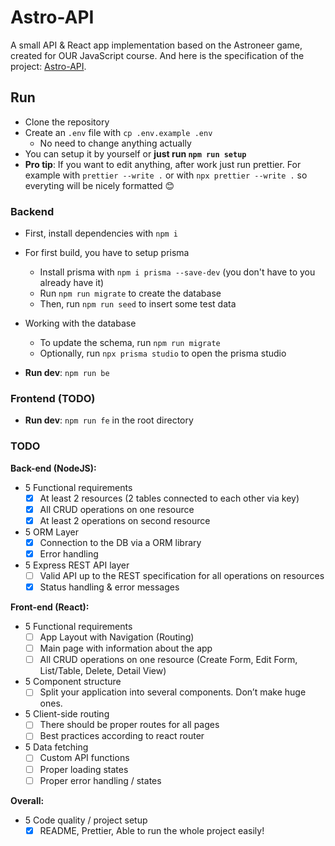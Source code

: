 # Astro-API

A small API &amp; React app implementation based on the Astroneer game, created for OUR JavaScript course.
And here is the specification of the project: [Astro-API](https://docs.google.com/document/d/1mbYYzY0j7Xq8KX8a2ei2_Ta1AQUWpfcpD0tORZt8AD4).

## Run

- Clone the repository
- Create an `.env` file with `cp .env.example .env`
  - No need to change anything actually
- You can setup it by yourself or **just run `npm run setup`**
- **Pro tip**: If you want to edit anything, after work just run prettier. For example with `prettier --write .` or with `npx prettier --write .` so everyting will be nicely formatted 😊

### Backend

- First, install dependencies with `npm i`

- For first build, you have to setup prisma
  - Install prisma with `npm i prisma --save-dev` (you don't have to you already have it)
  - Run `npm run migrate` to create the database
  - Then, run `npm run seed` to insert some test data
- Working with the database
  - To update the schema, run `npm run migrate`
  - Optionally, run `npx prisma studio` to open the prisma studio
- **Run dev**: `npm run be`

### Frontend (TODO)

- **Run dev**: `npm run fe` in the root directory

### TODO

**Back-end (NodeJS):**

- 5 Functional requirements
  - [x] At least 2 resources (2 tables connected to each other via key)
  - [x] All CRUD operations on one resource
  - [x] At least 2 operations on second resource
- 5 ORM Layer
  - [x] Connection to the DB via a ORM library
  - [x] Error handling
- 5 Express REST API layer
  - [ ] Valid API up to the REST specification for all operations on resources
  - [x] Status handling & error messages

**Front-end (React):**

- 5 Functional requirements
  - [ ] App Layout with Navigation (Routing)
  - [ ] Main page with information about the app
  - [ ] All CRUD operations on one resource (Create Form, Edit Form, List/Table, Delete, Detail View)
- 5 Component structure
  - [ ] Split your application into several components. Don’t make huge ones.
- 5 Client-side routing
  - [ ] There should be proper routes for all pages
  - [ ] Best practices according to react router
- 5 Data fetching
  - [ ] Custom API functions
  - [ ] Proper loading states
  - [ ] Proper error handling / states

**Overall:**

- 5 Code quality / project setup
  - [x] README, Prettier, Able to run the whole project easily!
